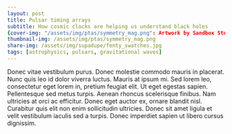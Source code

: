 ```yaml
---
layout: post
title: Pulsar timing arrays 
subtitle: How cosmic clocks are helping us understand black holes
{cover-img: "/assets/img/ptas/symmetry_mag.png": Artwork by Sandbox Studio, Chicago with Corinne Mucha for Symmetry Magazine}
thumbnail-img: /assets/img/ptas/symmetry_mag.png
share-img: /assets/img/supadupe/fenty_swatches.jpg
tags: [astrophysics, pulsars, gravitational waves]
---
```




Donec vitae vestibulum purus. Donec molestie commodo mauris in placerat. Nunc quis leo id dolor viverra luctus. Mauris at ipsum mi. Sed lorem leo, consectetur eget lorem in, pretium feugiat elit. Ut eget egestas sapien. Pellentesque sed metus turpis. Aenean rhoncus scelerisque finibus. Nam ultricies at orci ac efficitur. Donec eget auctor ex, ornare blandit nisl. Curabitur quis elit non enim sollicitudin ultricies. Donec sit amet ligula et velit vestibulum iaculis sed a turpis. Donec imperdiet sapien ut libero cursus dignissim.